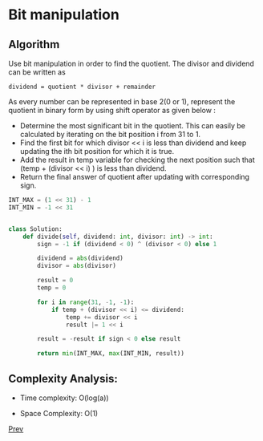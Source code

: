 # Bit manipulation

## Algorithm

Use bit manipulation in order to find the quotient. The divisor and dividend can be written as

```dividend = quotient * divisor + remainder```

As every number can be represented in base 2(0 or 1), represent the quotient in binary form by using shift operator as given below :

* Determine the most significant bit in the quotient. This can easily be calculated by iterating on the bit position i from 31 to 1.
* Find the first bit for which divisor << i is less than dividend and keep updating the ith bit position for which it is true.
* Add the result in temp variable for checking the next position such that (temp + (divisor << i) ) is less than dividend.
* Return the final answer of quotient after updating with corresponding sign.

```python
INT_MAX = (1 << 31) - 1
INT_MIN = -1 << 31


class Solution:
    def divide(self, dividend: int, divisor: int) -> int:
        sign = -1 if (dividend < 0) ^ (divisor < 0) else 1

        dividend = abs(dividend)
        divisor = abs(divisor)

        result = 0
        temp = 0

        for i in range(31, -1, -1):
            if temp + (divisor << i) <= dividend:
                temp += divisor << i
                result |= 1 << i

        result = -result if sign < 0 else result

        return min(INT_MAX, max(INT_MIN, result))
```

## Complexity Analysis:

* Time complexity: O(log(a))

* Space Complexity: O(1)

[Prev](solution1.md)
